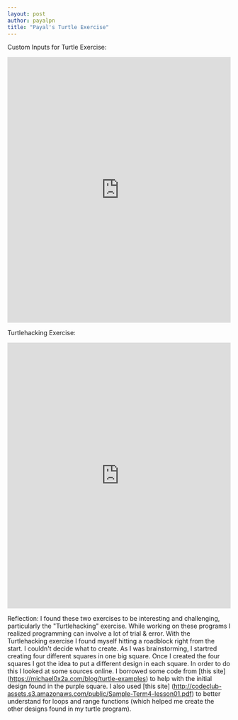 ```yaml
---
layout: post
author: payalpn
title: "Payal's Turtle Exercise" 
---
```


Custom Inputs for Turtle Exercise:

  <iframe src="https://trinket.io/embed/python/2ef762ad77" width="100%" height="600" frameborder="0" marginwidth="0" marginheight="0" allowfullscreen></iframe>

Turtlehacking Exercise:

  <iframe src="https://trinket.io/embed/python/72879b95f8" width="100%" height="600" frameborder="0" marginwidth="0" marginheight="0" allowfullscreen></iframe>

Reflection:
I found these two exercises to be interesting and challenging, particularly the "Turtlehacking" exercise.  While working on these programs I realized programming can involve a lot of trial & error.  With the Turtlehacking exercise I found myself hitting a roadblock right from the start.  I couldn't decide what to create.  As I was brainstorming, I startred creating four different squares in one big square.  Once I created the four squares I got the idea to put a different design in each square.  In order to do this I looked at some sources online.  I borrowed some code from [this site] (https://michael0x2a.com/blog/turtle-examples) to help with the initial design found in the purple square.  I also used [this site] (http://codeclub-assets.s3.amazonaws.com/public/Sample-Term4-lesson01.pdf) to better understand for loops and range functions (which helped me create the other designs found in my turtle program).  
